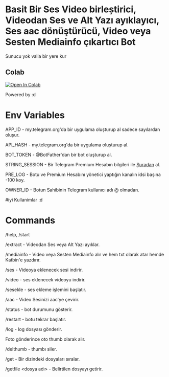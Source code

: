 # Basit Bir Ses Video birleștirici, Videodan Ses ve Alt Yazı ayıklayıcı, Ses aac dönüştürücü, Video veya Sesten Mediainfo çıkartıcı Bot

Sunucu yok valla bir yere kur

## Colab
[![Open In Colab](https://colab.research.google.com/assets/colab-badge.svg)](https://colab.research.google.com/github/ali-mmagneto/aadder/blob/main/audiobot.ipynb)

      

Powered by :d


# Env Variables

APP_ID - my.telegram.org'da bir uygulama olușturup al sadece sayılardan olușur.

API_HASH - my.telegram.org'da bir uygulama olușturup al.

BOT_TOKEN - @BotFather'dan bir bot oluşturup al.

STRING_SESSION - Bir Telegram Premium Hesabın bilgileri ile [Șuradan](https://replit.com/@dashezup/generate-pyrogram-session-string) al.

PRE_LOG - Botu ve Premium Hesabını yönetici yaptığın kanalın idsi bașına -100 koy.

OWNER_ID - Botun Sahibinin Telegram kullanıcı adı @ olmadan. 

#iyi Kullanimlar :d

# Commands

/help, /start

/extract - Videodan Ses veya Alt Yazı ayıklar.

/mediainfo - Video veya Sesten Mediainfo alır ve hem txt olarak atar hemde Katbin'e yazdırır.

/ses - Videoya eklenecek sesi indirir.

/video - ses eklenecek videoyu indirir. 

/sesekle - ses ekleme işlemini başlatır.

/aac - Video Sesinizi aac'ye çevirir.

/status - bot durumunu gösterir.

/restart - botu tekrar başlatır.

/log - log dosyası gönderir. 

Foto gönderince oto thumb olarak alır. 

/delthumb - thumbı siler. 

/get <dizin> - Bir dizindeki dosyaları sıralar. 

/getfile <dizin><dosya adı> - Belirtilen dosyayı getirir.
